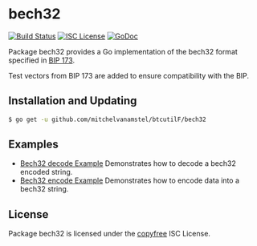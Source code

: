 bech32
==========

[![Build Status](http://img.shields.io/travis/martinboehm/btcutil.svg)](https://travis-ci.org/martinboehm/btcutil)
[![ISC License](http://img.shields.io/badge/license-ISC-blue.svg)](http://copyfree.org)
[![GoDoc](https://godoc.org/github.com/mitchelvanamstel/btcutilF/bech32?status.png)](http://godoc.org/github.com/mitchelvanamstel/btcutilF/bech32)

Package bech32 provides a Go implementation of the bech32 format specified in
[BIP 173](https://github.com/bitcoin/bips/blob/master/bip-0173.mediawiki).

Test vectors from BIP 173 are added to ensure compatibility with the BIP.

## Installation and Updating

```bash
$ go get -u github.com/mitchelvanamstel/btcutilF/bech32
```

## Examples

* [Bech32 decode Example](http://godoc.org/github.com/mitchelvanamstel/btcutilF/bech32#example-Bech32Decode)
  Demonstrates how to decode a bech32 encoded string.
* [Bech32 encode Example](http://godoc.org/github.com/mitchelvanamstel/btcutilF/bech32#example-BechEncode)
  Demonstrates how to encode data into a bech32 string.

## License

Package bech32 is licensed under the [copyfree](http://copyfree.org) ISC
License.

